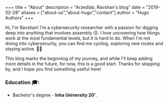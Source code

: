 +++
title = "About"
description = "Arzedlab, Ravshan's blog"
date = "2019-02-28"
aliases = ["about-us","about-hugo","contact"]
author = "Hugo Authors"
+++

Hi, I'm Ravshan! I'm a cybersecurity researcher with a passion for digging deep into anything that involves assembly 😊. I love uncovering how things work at the most fundamental levels, but it is hard to do. When I'm not diving into cybersecurity, you can find me cycling, exploring new routes and staying active. 🚴‍♂️

This blog marks the beginning of my journey, and while I'll keep adding more details in the future, for now, this is a good start. Thanks for stopping by, and I hope you find something useful here!
### Education 🎓:
- Bachelor's degree - **Inha University 20'**.
